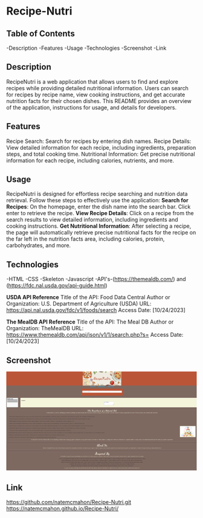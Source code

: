 # Recipe-Nutri

## Table of Contents
-Description
-Features
-Usage
-Technologies
-Screenshot
-Link

## Description
RecipeNutri is a web application that allows users to find and explore recipes while providing detailed nutritional information. Users can search for recipes by recipe name, view cooking instructions, and get accurate nutrition facts for their chosen dishes. This README provides an overview of the application, instructions for usage, and details for developers.

## Features
Recipe Search: Search for recipes by entering dish names.
Recipe Details: View detailed information for each recipe, including ingredients, preparation steps, and total cooking time.
Nutritional Information: Get precise nutritional information for each recipe, including calories, nutrients, and more.

## Usage
RecipeNutri is designed for effortless recipe searching and nutrition data retrieval. Follow these steps to effectively use the application:
**Search for Recipes**:
On the homepage, enter the dish name into the search bar.
Click enter to retrieve the recipe.
**View Recipe Details**:
Click on a recipe from the search results to view detailed information, including ingredients and cooking instructions.
**Get Nutritional Information**:
After selecting a recipe, the page will automatically retrieve precise nutritional facts for the recipe on the far left in the nutrition facts area, including calories, protein, carbohydrates, and more.

## Technologies 
-HTML
-CSS
-Skeleton
-Javascript
-API's-(https://themealdb.com/) and (https://fdc.nal.usda.gov/api-guide.html)

**USDA API Reference**
Title of the API: Food Data Central
Author or Organization: U.S. Department of Agriculture (USDA)
URL: https://api.nal.usda.gov/fdc/v1/foods/search
Access Date: [10/24/2023]

**The MealDB API Reference**
Title of the API: The Meal DB
Author or Organization: TheMealDB
URL: https://www.themealdb.com/api/json/v1/1/search.php?s=
Access Date: [10/24/2023]



## Screenshot
![MyImage](RecipeNutri.png)

## Link
https://github.com/natemcmahon/Recipe-Nutri.git
https://natemcmahon.github.io/Recipe-Nutri/
